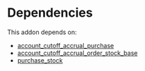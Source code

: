 # Dependencies

This addon depends on:

- [account_cutoff_accrual_purchase](https://github.com/bringout/oca-technical)
- [account_cutoff_accrual_order_stock_base](https://github.com/bringout/oca-technical)
- [purchase_stock](https://github.com/bringout/oca-ocb-warehouse/tree/9b14fcb23c7ebeb2f1d8695642aaa941064d4d00/odoo-bringout-oca-ocb-purchase_stock)
